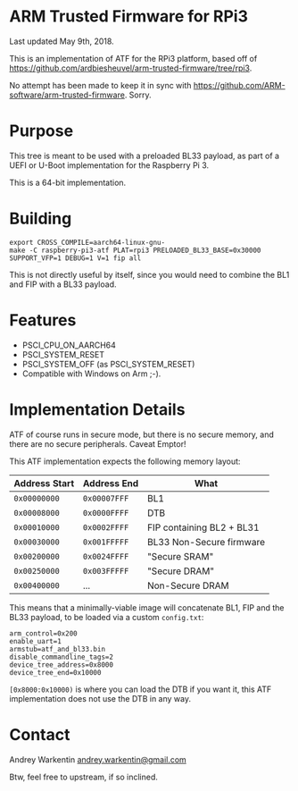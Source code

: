 ARM Trusted Firmware for RPi3
=============================

Last updated May 9th, 2018.

This is an implementation of ATF for the RPi3 platform, based off of
https://github.com/ardbiesheuvel/arm-trusted-firmware/tree/rpi3.

No attempt has been made to keep it in sync with https://github.com/ARM-software/arm-trusted-firmware. Sorry.

Purpose
=======

This tree is meant to be used with a preloaded BL33 payload, as part
of a UEFI or U-Boot implementation for the Raspberry Pi 3.

This is a 64-bit implementation.

Building
========

```
export CROSS_COMPILE=aarch64-linux-gnu-
make -C raspberry-pi3-atf PLAT=rpi3 PRELOADED_BL33_BASE=0x30000 SUPPORT_VFP=1 DEBUG=1 V=1 fip all
```

This is not directly useful by itself, since you would need to combine the BL1 and FIP with a BL33 payload.

Features
========

* PSCI_CPU_ON_AARCH64
* PSCI_SYSTEM_RESET
* PSCI_SYSTEM_OFF (as PSCI_SYSTEM_RESET)
* Compatible with Windows on Arm ;-).

Implementation Details
======================

ATF of course runs in secure mode, but there is no secure memory, and there are no secure peripherals. Caveat Emptor!

This ATF implementation expects the following memory layout:

| Address Start | Address End | What |
| --- | --- | --- |
| `0x00000000` | `0x00007FFF` | BL1 |
| `0x00008000` | `0x0000FFFF` | DTB |
| `0x00010000` | `0x0002FFFF` | FIP containing BL2 + BL31 |
| `0x00030000` | `0x001FFFFF` | BL33 Non-Secure firmware |
| `0x00200000` | `0x0024FFFF` | "Secure SRAM" |
| `0x00250000` | `0x003FFFFF` | "Secure DRAM" |
| `0x00400000` | ... | Non-Secure DRAM |

This means that a minimally-viable image will concatenate BL1, FIP and the BL33
payload, to be loaded via a custom `config.txt`:
```
arm_control=0x200
enable_uart=1
armstub=atf_and_bl33.bin
disable_commandline_tags=2
device_tree_address=0x8000
device_tree_end=0x10000
```

`[0x8000:0x10000)` is where you can load the DTB if you want it, this ATF implementation does not use
the DTB in any way.

Contact
=======

Andrey Warkentin <andrey.warkentin@gmail.com>

Btw, feel free to upstream, if so inclined.

